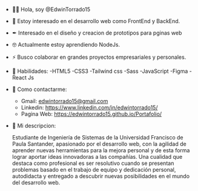 - 🙋‍♂️ Hola, soy @EdwinTorrado15  
- 👀 Estoy interesado en el desarrollo web como FrontEnd y BackEnd.
- ✒ Interesado en el diseño y creacion de prototipos para pginas web
- 🤓 Actualmente estoy aprendiendo NodeJs.
- ⚡ Busco colaborar en grandes proyectos empresariales y personales.
- 🔨 Habilidades:
     -HTML5 
     -CSS3
     -Tailwind css
     -Sass
     -JavaScript
     -Figma
     -React Js
     
- 📲 Como contactarme:
     -  Gmail: edwintorrado15@gmail.com
     -  Linkedin: https://www.linkedin.com/in/edwintorrado15/
     -  Pagina Web: https://edwintorrado15.github.io/Portafolio/

- 📖 Mi descripcion: 

     Estudiante de Ingeniería de Sistemas de la Universidad Francisco de Paula Santander, apasionado por el desarrollo web, con la agilidad de aprender nuevas herramientas para la      mejora personal y de esta forma lograr aportar ideas innovadoras a las compañías. Una cualidad que destaca como profesional es ser resolutivo cuando se presentan problemas        basado en el trabajo de equipo y dedicación personal, autodidacta y entregado a descubrir nuevas posibilidades en el mundo del desarrollo web.
<!---
EdwinTorrado15/EdwinTorrado15 is a ✨ special ✨ repository because its `README.md` (this file) appears on your GitHub profile.
You can click the Preview link to take a look at your changes.
--->

